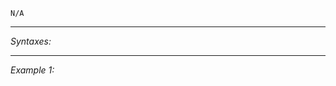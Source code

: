`N/A`


---
*Syntaxes:*

<!-- [] call `BIS_fnc_moduleMPTypeSeize` -->

---
*Example 1:*

<!-- 
```sqf
[] call BIS_fnc_moduleMPTypeSeize;
``` -->
